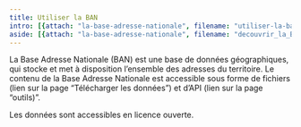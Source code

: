 ```yaml
---
title: Utiliser la BAN
intro: [{attach: "la-base-adresse-nationale", filename: "utiliser-la-ban-intro"}]
aside: [{attach: "la-base-adresse-nationale", filename: "decouvrir_la_BAN--la_base_adresse_nationale"}]
---
```


La Base Adresse Nationale (BAN) est une base de données géographiques, qui stocke et met à disposition l’ensemble des adresses du territoire.
Le contenu de la Base Adresse Nationale est accessible sous forme de fichiers (lien sur la page “Télécharger les données”) et d’API (lien sur la page “outils)”.

Les données sont accessibles en licence ouverte.